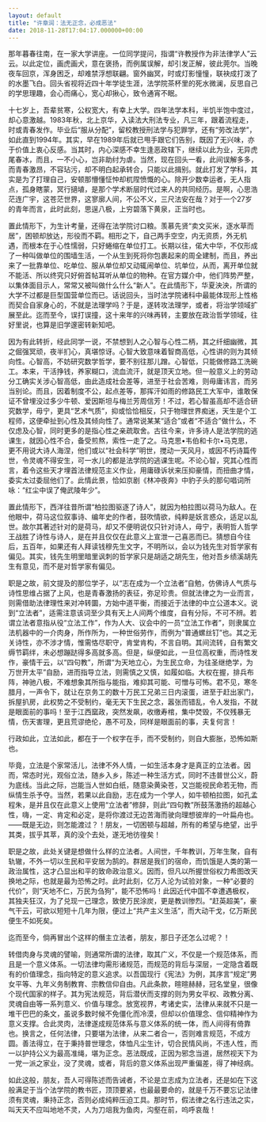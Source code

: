 ```yaml
---
layout: default
title: "许章润：法无正念，必成恶法"
date: 2018-11-28T17:04:17.000000+00:00
---
```


那年暮春往南，在一家大学讲座。一位同学提问，指谓“许教授作为非法律学人”云云。以此定位，画虎画犬，意在褒扬，而例属误解，却引发正解，彼此莞尔。当晚夜车回京，浑身困乏，却难禁浮想联翩。窗外幽冥，时或灯影憧憧，联袂成打泼了的水墨飞白。回头省视将近四十年学徒生涯，法学院茶杯里的死水微澜，反思自己的学思理趣，会心而痛心，宽心却揪心，致令通宵不眠。

十七岁上，吾辈贫寒，公权宽大，有幸上大学。四年法学本科，半饥半饱中度过，却心意激越。1983年秋，北上京华，入读法大刑法专业，凡三年，跟着流程走，时或青春发作。毕业后“服从分配”，留校教授刑法学与犯罪学，还有“劳改法学”，如此直到1994年。其实，早在1989年后就已甩手跟它们告别，既因了无兴味，亦于价值上衷心反感。当其时，内心深感不幸生逢恶政辖下，继续以此为业，无异虎尾春冰，而且，一不小心，岂非助纣为虐。当然，现在回头一看，此间误解多多，而青春激昂，不容玷污，却不明白起承转合，只能以此揖别。就此打发了学科，其实是为了打理自己，安顿那懵懂怔忡却杌陧愤慨的心。除开少数幸运者，无人指点，孤身瞎蒙，冥行擿埴，是那个学术断层时代过来人的共同经历。是啊，心思浩茫连广宇，这苍茫世界，这寥廓人间，不公不义，三尺法安在哉？对于一个27岁的青年而言，此时此刻，思逞八极，上穷碧落下黄泉，正当时也。

置此情形下，为生计考量，还得在法学院讨口粮。羡慕先贤“卖文买米，逐水草而居”，困顿却放达，形役而不羁。相形之下，自己两手空空，内无资质，外无机遇，而根本在于心性懦弱，只好蜷缩在单位打工。长期以往，偌大中华，不仅形成了一种叫做单位的围墙生活，一个从生到死将你包裹起来的周全建制，而且，养出来了一批靠单位、吃单位、服从单位却又动辄闹单位、坑单位，从而，离开单位就不能活、所以终究只好俯首帖耳听从单位的物种。在官方媒介中，他们阵势严整，以集体面目示人，常常又被叫做什么什么“新人”。在此情形下，华夏泱泱，所谓的大学不过都是巨型国营单位而已。话说回头，当时法学院诸科中最能体现形上性格而契合自家身心的，不就是法理学吗？于是，遂转攻法理学，或者，将治学领域扩展至此。迄而至今，误打误撞，这十来年的兴味再转，主要放在政治哲学领域，往好里说，也算是旧学邃密转新知吧。

因为有此转折，经此同学一说，不禁想到人之心智与心性二柄，其之纤细幽微，其之倔强冥顽，夜半扪心，真堪惊讶。心智大致意味着智商高低，心性讲的则为其倾向性。心智高，不妨研究数学哲学，要不别往那儿蹭。心智低，只能做修路工洗碗工。本来，干活挣钱，养家糊口，流血流汗，就是顶天立地。但一般意义上的劳动分工确实关涉心智高低，由此造成社会差等，进至于社会苦难，则毋庸讳言，而另当别论。而且，因着制度不公，起点差等，那挥汗如雨的修路民工大军中，谁敢保证不曾埋没过多少牛顿、爱因斯坦与梅兰芳周信芳！不过，若心智虽高却不适合研究数学，毋宁，更具“艺术气质”，抑或恰恰相反，只于物理世界痴迷，天生是个工程师，这便牵扯到心性及其倾向性了。通常说某某“适合”或者“不适合”做什么，不仅虑及心智，同时更多的是指心性之亲疏取舍。古往今来，许多诗人是法学院的逃课生，就因心性不合，备受煎熬，索性一走了之。马克思•韦伯和卡尔•马克思，更不用说大诗人海涅，他们或以“社会科学”明世，搅动一天风月，或因不朽诗篇传世，令灵魂不得安生，可一水儿的都是法学院的逃课生呢。不论心智，究其心性而言，着令这些天才埋首法律规范主义作业，用庸碌诉状来压抑豪情，而扭曲才情，委实太过委屈他们了。此情此景，恰如京剧《林冲夜奔》中豹子头的那句唱词所咏：“红尘中误了俺武陵年少”。

置此情形下，西洋往昔所谓“柏拉图驱逐了诗人”，就因为柏拉图以荷马为敌人。在他眼中，荷马这位叙事诗、编年史的作者，鼓吹情欲，纯粹是妖言惑众，适足以乱世。故尔其著述针对的是荷马，却又不便明说仅只针对诗人，毋宁，表明哲人哲学王战胜了诗性与诗人，是在并且仅仅在此意义上宣泄一己喜恶而已。猜想自今往后，五百年，如果还有人拜读钱穆先生文字，不明所以，会以为钱先生对哲学家有偏见。其实，钱先生明里暗里讽刺的哲学家只是胡适之胡先生，他对吾乡绩溪胡先生有意见，而不是对哲学家有偏见。

职是之故，前文提及的那位学子，以“志在成为一个立法者”自勉，仿佛诗人气质与诗性思维占据了上风，也是青春激扬的表征，弥足珍贵。但就法律之为一业而言，则需借助法律理性来对冲转圜，方始中道平衡，而接近于法律的中立公道本义。说到“立法者”，适需注意该词至少具有天上人间两个维度，自有分际，不可不辨。若谓立法者意指从役“立法工作”，作为人大、议会中的一员“立法工作者”，则隶属立法机器中的一介肉身，所作所为，一种世俗劳作，而例为“普通螺丝钉”也。其之无关诗性，亦不涉才情，惟需恪尽职守，肯堂肯构，不言自明。其间流转，自有繁文缛节羁绊，未必想蹦跶得多高就多高。但是，纵便如此，一旦位高权重，而诗性发作，豪情干云，以“四句教”，所谓“为天地立心，为生民立命，为往圣继绝学，为万世开太平”自励，进而指导立法，则需慎之又慎，如履如临。大权在握，排兵布阵，神驰八极，不难想象其所指与能指，难抑其可能、可憎与可怖。君不见，寒冬腊月，一声令下，就让在京务工的数十万民工兄弟三日内滚蛋，进至于赶出家门，拆屋扒房，此权势之不受制约，毫无天下生民之念，嚣张而错乱，令人发指，不就是眼面前的事吗！至于江西窳政，突然发飙，收缴寿棺，集中焚毁，不仅残暴无情，伤天害理，更且荒谬绝伦，愚不可及，同样是眼面前的事，夫复何言！

行政如此，立法如此，都在于一个权字在手，而不受制约，则自大膨胀，恐怖如斯也。

毕竟，立法是个家常活儿，法律不外人情，一如生活本身才是真正的立法者。因而，常态时光，观俗立法，随乡入乡，陈述一种生活方式，同时不违普世公义，蔚为底线。当此之际，岂能当人世如白纸，随意染黄染苍，又岂能视民命若无物，而纵情生杀予夺。当然，若果以此自励，志在成为一个学人，如牛顿柏拉图，如孔孟程朱，是并且仅在此意义上使用“立法者”修辞，则此“四句教”所鼓荡激扬的超越心性，嗨，一定、肯定和必定，是将你渡过无边苦海而驶向理想彼岸的一叶扁舟也。——既是无边，则怎能渡过？！朋友，一切困顿与超越，所有的希望与绝望，出乎其类，拔乎其萃，真的没个去处，遂无地彷徨矣！

职是之故，此处关键是想做什么样的立法者。人间世，千年教训，万年生聚，自有轨辙，不外一切以生民和平安居为鹄的。群居是我们的宿命，而饥饿是人类的第一政治属性，这才凸显出和平的致命政治意义。因而，但凡以所握世俗权力希图改天换地之际，也就是最为恐怖之时。此时此刻，亿万人沦为试验对象，一种“必要的代价”，则“天地不仁，万民为刍狗”，能不恐怖吗！此因近代中国不幸遭遇极权，其独夫狂汉，为了兑现一己理念，致使万民涂炭，更是教训惨烈。“赶英超美”，豪气干云，可欲以短短十几年为限，便过上“共产主义生活”，而大动干戈，亿万斯民便生不如死矣。

迄而至今，倘再冒出个这样的僭主立法者，朋友，那日子还怎么过呢？！

转借肉身与灵魂的譬喻，则通常所谓的法律，取其广义，不仅是一个规范体系，而且是一个意义体系。一切法律均需形诸规范，而规范的背后与深层，一定隐含着既有的价值理念，指向特定的意义追求。以吾国现行《宪法》为例，其序言“规定”男女平等、九年义务制教育、宗教信仰自由。凡此条款，暄暄赫赫，冠名堂皇，很像个现代国家的样子。其为宪法规范，背后潜伏而支撑的则为男女平权、政教分离、灵魂自由等一系列意义、价值与理念。放宽视界，考诸史实，法律从来就不只是一堆干巴巴的条文，虽说多数时候不免僵化而冷漠，但却以价值理念、信仰精神作为意义支撑。合此灵肉，法律遂成规范体系与意义体系的统一体，而人间得有倚靠也。换言之，任何法律，只要堪为法律，从来二者合一，否则难言规范，不成方圆。善法得立，在于秉持普世理念，体恤凡尘生计，切合民情风尚，不违人性，而一以护持公义为最高准绳，堪为正念。恶法既成，正因为邪念当道，居然视天下为一党一派之家业，没了灵魂，或者，背后的意义体系出现严重偏差，得了神经病。

如此这般，朋友，吾人可得陈述而告诫者，不论是立志成为立法者，还是如在下这般满足于当个法学院的教书匠，顶顶要紧，也最最要命的，就是千万不要忘记法律须有灵魂，秉持正念，否则必成纯粹压迫工具。那时节，假法律之名行违法之实，叫天天不应叫地地不灵，人为刀俎我为鱼肉，沟壑在前，呜呼哀哉！

